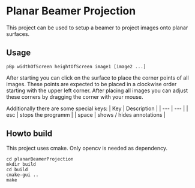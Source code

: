 # Planar Beamer Projection

This project can be used to setup a beamer to project images onto planar surfaces.

## Usage

`pBp widthOfScreen heightOfScreen image1 [image2 ...]`

After starting you can click on the surface to place the corner points of all images. These points are expected to be placed in a clockwise order starting with the upper left corner.
After placing all images you can adjust these corners by dragging the corner with your mouse.

Additionally there are some special keys:
| Key | Description |
| --- | --- |
| esc | stops the programm |
| space | shows / hides annotations |

## Howto build

This project uses cmake. Only opencv is needed as dependency.
```
cd planarBeamerProjection
mkdir build
cd build
cmake-gui ..
make
```
